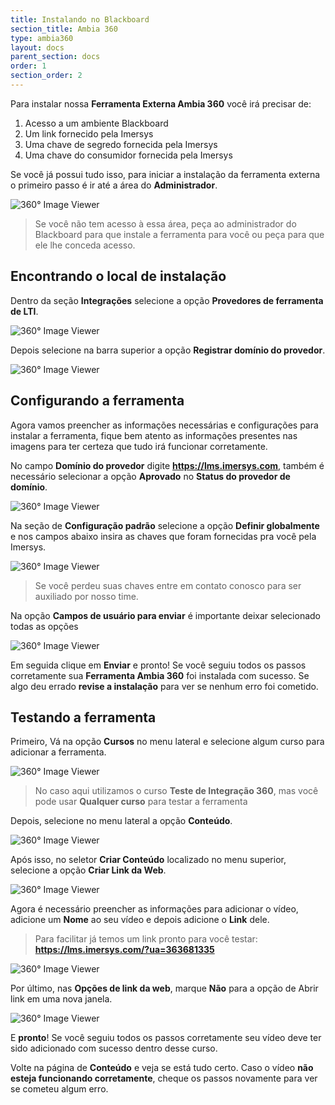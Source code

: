 ```yaml
---
title: Instalando no Blackboard
section_title: Ambia 360
type: ambia360
layout: docs
parent_section: docs
order: 1
section_order: 2
---
```


Para instalar nossa **Ferramenta Externa Ambia 360** você irá precisar de: 

1. Acesso a um ambiente Blackboard
2. Um link fornecido pela Imersys
3. Uma chave de segredo fornecida pela Imersys
4. Uma chave do consumidor fornecida pela Imersys

Se você já possui tudo isso, para iniciar a instalação da ferramenta 
externa o primeiro passo é ir até a área do **Administrador**. 

![360&deg; Image Viewer](../images/blackboard/Blackboard-SS1.png)

> Se você não tem acesso à essa área, peça ao administrador do Blackboard para que 
> instale a ferramenta para você ou peça para que ele lhe conceda acesso.

## Encontrando o local de instalação

Dentro da seção **Integrações** selecione a opção **Provedores de ferramenta de LTI**.

![360&deg; Image Viewer](../images/blackboard/Blackboard-SS2.png)

Depois selecione na barra superior a opção **Registrar domínio do provedor**.

![360&deg; Image Viewer](../images/blackboard/Blackboard-SS3.png)

## Configurando a ferramenta

Agora vamos preencher as informações necessárias e configurações para instalar
a ferramenta, fique bem atento as informações presentes nas imagens para ter certeza
que tudo irá funcionar corretamente.

No campo **Domínio do provedor** digite **https://lms.imersys.com**, 
também é necessário selecionar a opção **Aprovado** no **Status do provedor de domínio**.

![360&deg; Image Viewer](../images/blackboard/Blackboard-SS4.png)

Na seção de **Configuração padrão** selecione a opção **Definir globalmente** e nos 
campos abaixo insira as chaves que foram fornecidas pra você pela Imersys.

![360&deg; Image Viewer](../images/blackboard/Blackboard-SS5.png)

> Se você perdeu suas chaves entre em contato conosco 
> para ser auxiliado por nosso time.

Na opção **Campos de usuário para enviar** é importante deixar selecionado todas as opções

![360&deg; Image Viewer](../images/blackboard/Blackboard-SS6.png)

Em seguida clique em **Enviar** e pronto! Se você seguiu todos os passos corretamente sua
**Ferramenta Ambia 360** foi instalada com sucesso. Se algo deu errado **revise a instalação** para ver se nenhum erro foi cometido.

## Testando a ferramenta

Primeiro, Vá na opção **Cursos** no menu lateral e selecione algum curso para adicionar a ferramenta.

![360&deg; Image Viewer](../images/blackboard/Blackboard-SS7.png)

>No caso aqui utilizamos o curso **Teste de Integração 360**, mas você pode usar **Qualquer curso** para testar
>a ferramenta

Depois, selecione no menu lateral a opção **Conteúdo**.

![360&deg; Image Viewer](../images/blackboard/Blackboard-SS8.png)

Após isso, no seletor **Criar Conteúdo** localizado no menu superior, selecione a opção **Criar Link da Web**.

![360&deg; Image Viewer](../images/blackboard/Blackboard-SS9.png)

Agora é necessário preencher as informações para adicionar o vídeo, adicione um **Nome**
ao seu vídeo e depois adicione o **Link** dele.

>Para facilitar já temos um link pronto para você testar: **https://lms.imersys.com/?ua=363681335**

![360&deg; Image Viewer](../images/blackboard/Blackboard-SS10.png)

Por último, nas **Opções de link da web**, marque **Não** para a opção de Abrir link em uma nova janela.

![360&deg; Image Viewer](../images/blackboard/Blackboard-SS11.png)

E **pronto**! Se você seguiu todos os passos corretamente seu vídeo deve ter sido
adicionado com sucesso dentro desse curso. 

Volte na página de **Conteúdo** e veja se está tudo certo. Caso o vídeo 
**não esteja funcionando corretamente**, cheque os passos novamente para ver se 
cometeu algum erro.








